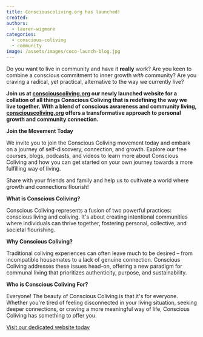 ```yaml
---
title: Consciouscoliving.org has launched!
created: 
authors:
  - lauren-wigmore
categories:
  - conscious-coliving
  - community
image: /assets/images/coco-launch-blog.jpg
---
```

Do you want to live in community and have it **really** work? 
Are you keen to combine a conscious commitment to inner growth *with* community?
Are you craving a radical, yet practical, alternative to the way we currently live?

**Join us at [consciouscoliving.org](https://consciouscoliving.org/) our newly launched website for a collation of all things Conscious Coliving that is redefining the way we live together. With a blend of conscious awareness and community living, [consciouscoliving.org](https://consciouscoliving.org/) offers a transformative approach to personal growth and community connection.**

**Join the Movement Today**

We invite you to join the Conscious Coliving movement today and embark on a journey of self-discovery, connection, and growth. Explore our free courses, blogs, podcasts, and videos to learn more about Conscious Coliving and how you can get started on your own journey towards a more fulfilling way of living.

Share with your friends and family and help us to cultivate a world where growth and connections flourish!

**What is Conscious Coliving?**

Conscious Coliving represents a fusion of two powerful practices: conscious living and coliving. It's about creating intentional communities where individuals can thrive together, fostering personal, collective, and societal flourishing.

**Why Conscious Coliving?**

Traditional coliving experiences can often leave much to be desired – from incompatible housemates to a lack of genuine connection. Conscious Coliving addresses these issues head-on, offering a new paradigm for communal living that prioritizes authenticity, purpose, and sustainability.

**Who is Conscious Coliving For?**

Everyone! The beauty of Conscious Coliving is that it's for everyone. Whether you're tired of feeling disconnected in your living situation, seeking deeper connections, or craving a more meaningful way of life, Conscious Coliving has something to offer you.

[Visit our dedicated website today](https://consciouscoliving.org/)